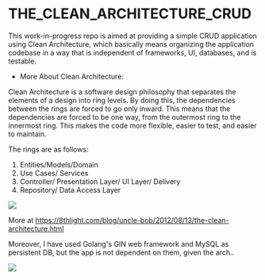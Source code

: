 # THE_CLEAN_ARCHITECTURE_CRUD

This work-in-progress repo is aimed at providing a simple CRUD application using Clean Architecture, which basically means organizing the application codebase in a way that is independent of frameworks, UI, databases, and is testable.

- More About Clean Architecture:

Clean Architecture is a software design philosophy that separates the elements of a design into ring levels. By doing this, the dependencies between the rings are forced to go only inward. This means that the dependencies are forced to be one way, from the outermost ring to the innermost ring. This makes the code more flexible, easier to test, and easier to maintain.

The rings are as follows:

1. Entities/Models/Domain
2. Use Cases/ Services
3. Controller/ Presentation Layer/ UI Layer/ Delivery
4. Repository/ Data Access Layer

![](https://github.com/binadam1983/THE_CLEAN_ARCHITECTURE_CRUD/blob/8eca1a5d4c39454e56a1662e67de4ed11cd1512f/images/clean-arch.png)

More at https://8thlight.com/blog/uncle-bob/2012/08/13/the-clean-architecture.html

Moreover, I have used Golang's GIN web framework and MySQL as persistent DB, but the app is not dependent on them, given the arch..

![](https://github.com/binadam1983/THE_CLEAN_ARCHITECTURE_CRUD/blob/41d9010220b3bab3532f1b080501124164df5f86/images/ezgif.com-gif-maker.gif)
